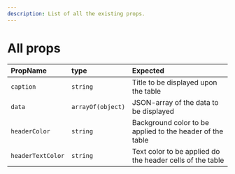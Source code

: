 ```yaml
---
description: List of all the existing props.
---
```


# All props



| PropName | type | Expected |
| :--- | :--- | :--- |
| `caption` | `string` | Title to be displayed upon the table |
| `data` | `arrayOf(object)` | JSON-array of the data to be displayed  |
| `headerColor` | `string` | Background color to be applied to the header of the table |
| `headerTextColor` | `string` | Text color to be applied do the header cells of the table |



